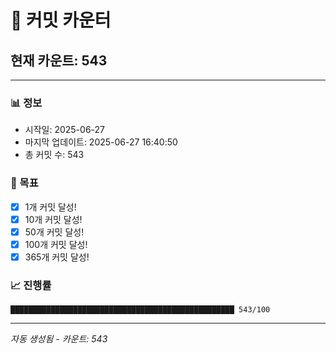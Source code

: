 # 🔢 커밋 카운터

## 현재 카운트: 543

---

### 📊 정보
- 시작일: 2025-06-27
- 마지막 업데이트: 2025-06-27 16:40:50
- 총 커밋 수: 543

### 🎯 목표
- [x] 1개 커밋 달성!
- [x] 10개 커밋 달성!
- [x] 50개 커밋 달성!
- [x] 100개 커밋 달성!
- [x] 365개 커밋 달성!

### 📈 진행률
```
██████████████████████████████████████████████████ 543/100
```

---
*자동 생성됨 - 카운트: 543*
